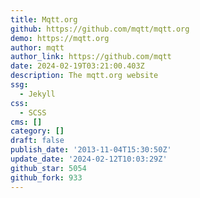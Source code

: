 ```yaml
---
title: Mqtt.org
github: https://github.com/mqtt/mqtt.org
demo: https://mqtt.org
author: mqtt
author_link: https://github.com/mqtt
date: 2024-02-19T03:21:00.403Z
description: The mqtt.org website
ssg:
  - Jekyll
css:
  - SCSS
cms: []
category: []
draft: false
publish_date: '2013-11-04T15:30:50Z'
update_date: '2024-02-12T10:03:29Z'
github_star: 5054
github_fork: 933
---
```

